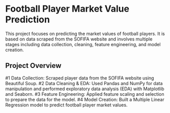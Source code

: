 # Football Player Market Value Prediction
This project focuses on predicting the market values of football players. It is based on data scraped from the SOFIFA website and involves multiple stages including data collection, cleaning, feature engineering, and model creation.

## Project Overview
#1 Data Collection: Scraped player data from the SOFIFA website using Beautiful Soup.
#2 Data Cleaning & EDA: Used Pandas and NumPy for data manipulation and performed exploratory data analysis (EDA) with Matplotlib and Seaborn.
#3 Feature Engineering: Applied feature scaling and selection to prepare the data for the model.
#4 Model Creation: Built a Multiple Linear Regression model to predict football player market values.
